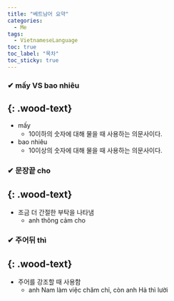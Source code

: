 ```yaml
---
title: "베트남어 요약"
categories:
  - Me
tags:
  - VietnameseLanguage
toc: true
toc_label: "목차"
toc_sticky: true
---
```


### ✔ mấy VS bao nhiêu
{: .wood-text}
---
- mấy
  - 10이하의 숫자에 대해 물을 때 사용하는 의문사이다.
- bao nhiêu
  - 10이상의 숫자에 대해 물을 때 사용하는 의문사이다.

### ✔ 문장끝 cho
{: .wood-text}
---
- 조금 더 간절한 부탁을 나타냄
  - anh thông cảm cho

### ✔ 주어뒤 thì
{: .wood-text}
---
- 주어를 강조할 때 사용함
  - anh Nam làm việc chăm chỉ, còn anh Hả thì lười